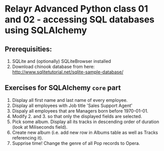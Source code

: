 # Relayr Advanced Python class 01 and 02 - accessing SQL databases using SQLAlchemy

## Prerequisities:
1. SQLite and (optionally) SQLiteBrowser installed
2. Download chinook database from here: http://www.sqlitetutorial.net/sqlite-sample-database/

## Exercises for SQLAlchemy `core` part
1. Display all first name and last name of every employee.
2. Display all employees with Job title 'Sales Support Agent'
3. Dispaly all employees that are Managers born before 1970-01-01.
4. Modify 2. and 3. so that only the displayed fields are selected.
5. Pick some album. Display all its tracks in descending order of duration (look at Miliseconds field).
6. Create new album (i.e. add new row in Albums table as well as Tracks referencing it).
7. Supprise time! Change the genre of all Pop records to Opera.
